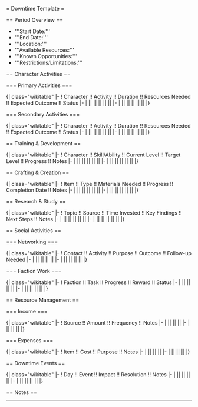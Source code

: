 = Downtime Template =

== Period Overview ==

- '''Start Date:'''
- '''End Date:'''
- '''Location:'''
- '''Available Resources:'''
- '''Known Opportunities:'''
- '''Restrictions/Limitations:'''

== Character Activities ==

=== Primary Activities ===

{| class="wikitable"
|-
! Character !! Activity !! Duration !! Resources Needed !! Expected Outcome !! Status
|-
| || || || || ||
|-
| || || || || ||
|}

=== Secondary Activities ===

{| class="wikitable"
|-
! Character !! Activity !! Duration !! Resources Needed !! Expected Outcome !! Status
|-
| || || || || ||
|-
| || || || || ||
|}

== Training & Development ==

{| class="wikitable"
|-
! Character !! Skill/Ability !! Current Level !! Target Level !! Progress !! Notes
|-
| || || || || ||
|-
| || || || || ||
|}

== Crafting & Creation ==

{| class="wikitable"
|-
! Item !! Type !! Materials Needed !! Progress !! Completion Date !! Notes
|-
| || || || || ||
|-
| || || || || ||
|}

== Research & Study ==

{| class="wikitable"
|-
! Topic !! Source !! Time Invested !! Key Findings !! Next Steps !! Notes
|-
| || || || || ||
|-
| || || || || ||
|}

== Social Activities ==

=== Networking ===

{| class="wikitable"
|-
! Contact !! Activity !! Purpose !! Outcome !! Follow-up Needed
|-
| || || || ||
|-
| || || || ||
|}

=== Faction Work ===

{| class="wikitable"
|-
! Faction !! Task !! Progress !! Reward !! Status
|-
| || || || ||
|-
| || || || ||
|}

== Resource Management ==

=== Income ===

{| class="wikitable"
|-
! Source !! Amount !! Frequency !! Notes
|-
| || || ||
|-
| || || ||
|}

=== Expenses ===

{| class="wikitable"
|-
! Item !! Cost !! Purpose !! Notes
|-
| || || ||
|-
| || || ||
|}

== Downtime Events ==

{| class="wikitable"
|-
! Day !! Event !! Impact !! Resolution !! Notes
|-
| || || || ||
|-
| || || || ||
|}

== Notes ==

---
